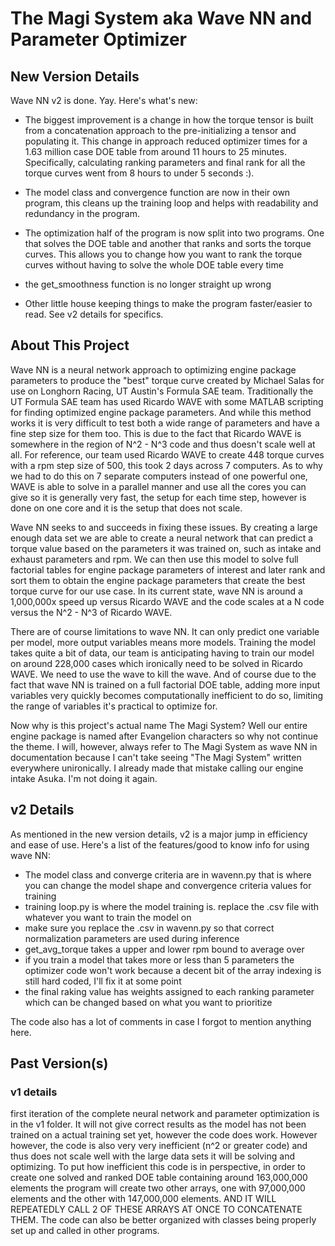 # The Magi System aka Wave NN and Parameter Optimizer

## New Version Details  
Wave NN v2 is done. Yay. Here's what's new:
 - The biggest improvement is a change in how the torque tensor is built from a concatenation approach to the pre-initializing a tensor and populating it. This change in approach reduced optimizer times for a 1.63 million case DOE table from around 11 hours to 25 minutes. Specifically, calculating ranking parameters and final rank for all the torque curves went from 8 hours to under 5 seconds :).
   
 - The model class and convergence function are now in their own program, this cleans up the training loop and helps with readability and redundancy in the program.
   
 - The optimization half of the program is now split into two programs. One that solves the DOE table and another that ranks and sorts the torque curves. This allows you to change how you want to rank the torque curves without having to solve the whole DOE table every time
   
 - the get_smoothness function is no longer straight up wrong
   
 - Other little house keeping things to make the program faster/easier to read. See v2 details for specifics.

## About This Project
  Wave NN is a neural network approach to optimizing engine package parameters to produce the "best" torque curve created by Michael Salas for use on Longhorn Racing, UT Austin's Formula SAE team. Traditionally the UT Formula SAE team has used Ricardo WAVE with some MATLAB scripting for finding optimized engine package parameters. And while this method works it is very difficult to test both a wide range of parameters and have a fine step size for them too. This is due to the fact that Ricardo WAVE is somewhere in the region of N^2 - N^3 code and thus doesn't scale well at all. For reference, our team used Ricardo WAVE to create 448 torque curves with a rpm step size of 500, this took 2 days across 7 computers. As to why we had to do this on 7 separate computers instead of one powerful one, WAVE is able to solve in a parallel manner and use all the cores you can give so it is generally very fast, the setup for each time step, however is done on one core and it is the setup that does not scale.
 
  Wave NN seeks to and succeeds in fixing these issues. By creating a large enough data set we are able to create a neural network that can predict a torque value based on the parameters it was trained on, such as intake and exhaust parameters and rpm. We can then use this model to solve full factorial tables for engine package parameters of interest and later rank and sort them to obtain the engine package parameters that create the best torque curve for our use case. In its current state, wave NN is around a 1,000,000x speed up versus Ricardo WAVE and the code scales at a N code versus the N^2 - N^3 of Ricardo WAVE.
 
  There are of course limitations to wave NN. It can only predict one variable per model, more output variables means more models. Training the model takes quite a bit of data, our team is anticipating having to train our model on around 228,000 cases which ironically need to be solved in Ricardo WAVE. We need to use the wave to kill the wave. And of course due to the fact that wave NN is trained on a full factorial DOE table, adding more input variables very quickly becomes computationally inefficient to do so, limiting the range of variables it's practical to optimize for.
 
  Now why is this project's actual name The Magi System? Well our entire engine package is named after Evangelion characters so why not continue the theme. I will, however, always refer to The Magi System as wave NN in documentation because I can't take seeing "The Magi System" written everywhere unironically. I already made that mistake calling our engine intake Asuka. I'm not doing it again.

## v2 Details
As mentioned in the new version details, v2 is a major jump in efficiency and ease of use. Here's a list of the features/good to know info for using wave NN:
 - The model class and converge criteria are in wavenn.py that is where you can change the model shape and convergence criteria values for training
 - training loop.py is where the model training is. replace the .csv file with whatever you want to train the model on
 - make sure you replace the .csv in wavenn.py so that correct normalization parameters are used during inference
 - get_avg_torque takes a upper and lower rpm bound to average over
 - if you train a model that takes more or less than 5 parameters the optimizer code won't work because a decent bit of the array indexing is still hard coded, I'll fix it at some point
 - the final raking value has weights assigned to each ranking parameter which can be changed based on what you want to prioritize

The code also has a lot of comments in case I forgot to mention anything here.

## Past Version(s)
### v1 details
first iteration of the complete neural network and parameter optimization is in the v1 folder. It will not give correct results as the model has not been trained on a actual training set yet, however the code does work. However however, the code is also very very inefficient (n^2 or greater code) and thus does not scale well with the large data sets it will be solving and optimizing. To put how inefficient this code is in perspective, in order to create one solved and ranked DOE table containing around 163,000,000 elements the program will create two other arrays, one with 97,000,000 elements and the other with 147,000,000 elements. AND IT WILL REPEATEDLY CALL 2 OF THESE ARRAYS AT ONCE TO CONCATENATE THEM. The code can also be better organized with classes being properly set up and called in other programs.
